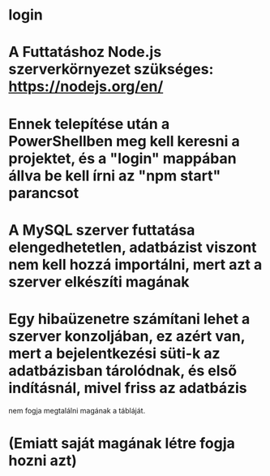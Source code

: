 # login

# A Futtatáshoz Node.js szerverkörnyezet szükséges: https://nodejs.org/en/

# Ennek telepítése után a PowerShellben meg kell keresni a projektet, és a "login" mappában állva be kell írni az "npm start" parancsot

# A MySQL szerver futtatása elengedhetetlen, adatbázist viszont nem kell hozzá importálni, mert azt a szerver elkészíti magának

# Egy hibaüzenetre számítani lehet a szerver konzoljában, ez azért van, mert a bejelentkezési süti-k az adatbázisban tárolódnak, és első indításnál, mivel friss az adatbázis
nem fogja megtalálni magának a tábláját. 

# (Emiatt saját magának létre fogja hozni azt)
